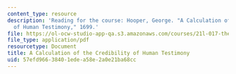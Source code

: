 ```yaml
---
content_type: resource
description: 'Reading for the course: Hooper, George. "A Calculation of the Credibility
  of Human Testimony," 1699.'
file: https://ol-ocw-studio-app-qa.s3.amazonaws.com/courses/21l-017-the-art-of-the-probable-literature-and-probability-spring-2008/57efd96638401edea58e2a0e21ba68cc_hooper_1699.pdf
file_type: application/pdf
resourcetype: Document
title: A Calculation of the Credibility of Human Testimony
uid: 57efd966-3840-1ede-a58e-2a0e21ba68cc
---
```

